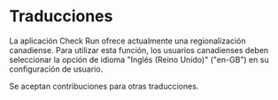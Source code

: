 # Traducciones

La aplicación Check Run ofrece actualmente una regionalización canadiense. Para utilizar esta función, los usuarios canadienses deben seleccionar la opción de idioma "Inglés (Reino Unido)" ("en-GB") en su configuración de usuario.

Se aceptan contribuciones para otras traducciones.
